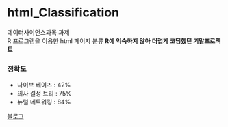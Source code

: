 # html_Classification
데이터사이언스과목 과제  
R 프로그램을 이용한 html 페이지 분류
__R에 익숙하지 않아 더럽게 코딩했던 기말프로젝트__

### 정확도
- 나이브 베이즈 : 42% 
- 의사 결정 트리 : 75%
- 뉴럴 네트워킹 : 84%

[블로그](https://hongjeseong.github.io/R-html-classification/)
